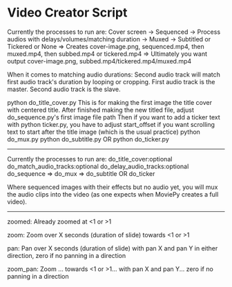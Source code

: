 # Video Creator Script

Currently the processes to run are: Cover screen -> Sequenced -> Process audios with delays/volumes/matching duration -> Muxed -> Subtitled or Tickered or None => Creates cover-image.png, sequenced.mp4, then muxed.mp4, then subbed.mp4 or tickered.mp4 => Ultimately you want output cover-image.png, subbed.mp4/tickered.mp4/muxed.mp4

When it comes to matching audio durations: Second audio track will match first audio track's duration by looping or cropping. First audio track is the master. Second audio track is the slave.

python do_title_cover.py
    This is for making the first image the title cover with centered title.
    After finished making the new titled file, adjust do_sequence.py's first image file path
    Then if you want to add a ticker text with python ticker.py, you have to adjust start_offset if you want scrolling text to start after the title image (which is the usual practice)
python do_mux.py
python do_subtitle.py  OR python do_ticker.py

---

Currently the processes to run are:
do_title_cover:optional
do_match_audio_tracks:optional
do_delay_audio_tracks:optional
do_sequence => do_mux => do_subtitle OR do_ticker

Where sequenced images with their effects but no audio yet, you will mux the audio clips into the video (as one expects when MoviePy creates a full video).

---

zoomed:
Already zoomed at <1 or >1

zoom:
Zoom over X seconds (duration of slide) towards <1 or >1

pan:
Pan over X seconds (duration of slide) with pan X and pan Y in either direction, zero if no panning in a direction

zoom_pan:
Zoom ... towards <1 or >1... with pan X and pan Y... zero if no panning in a direction